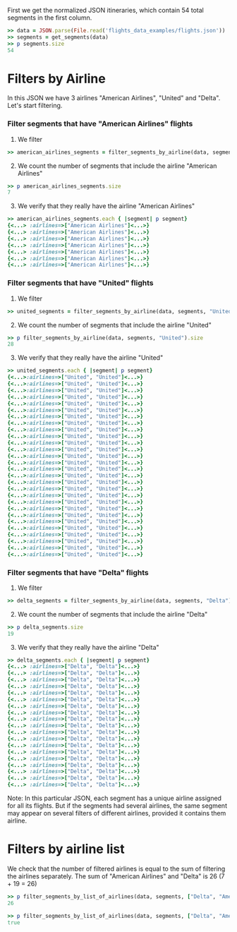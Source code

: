<!--
Load the necessary libraries
>> require_relative '../../tool/filter_and_sort_functions_for_segments.rb'
<...>

-->

First we get the normalized JSON itineraries, which contain 54 total segments in the first column.
```ruby
>> data = JSON.parse(File.read('flights_data_examples/flights.json'))
>> segments = get_segments(data)
>> p segments.size
54
```

# Filters by Airline

In this JSON we have 3 airlines "American Airlines", "United" and "Delta".
Let's start filtering.

### Filter segments that have "American Airlines" flights

1) We filter
```ruby
>> american_airlines_segments = filter_segments_by_airline(data, segments, "American Airlines")
```

2) We count the number of segments that include the airline "American Airlines"
```ruby
>> p american_airlines_segments.size
7
```

3) We verify that they really have the airline "American Airlines"
```ruby
>> american_airlines_segments.each { |segment| p segment}
{<...> :airlines=>["American Airlines"]<...>}
{<...> :airlines=>["American Airlines"]<...>}
{<...> :airlines=>["American Airlines"]<...>}
{<...> :airlines=>["American Airlines"]<...>}
{<...> :airlines=>["American Airlines"]<...>}
{<...> :airlines=>["American Airlines"]<...>}
{<...> :airlines=>["American Airlines"]<...>}

```

### Filter segments that have "United" flights
1) We filter
```ruby
>> united_segments = filter_segments_by_airline(data, segments, "United")
```

2) We count the number of segments that include the airline "United"
```ruby
>> p filter_segments_by_airline(data, segments, "United").size
28
```

3) We verify that they really have the airline "United"
```ruby
>> united_segments.each { |segment| p segment}
{<...>:airlines=>["United", "United"]<...>}
{<...>:airlines=>["United", "United"]<...>}
{<...>:airlines=>["United", "United"]<...>}
{<...>:airlines=>["United", "United"]<...>}
{<...>:airlines=>["United", "United"]<...>}
{<...>:airlines=>["United", "United"]<...>}
{<...>:airlines=>["United", "United"]<...>}
{<...>:airlines=>["United", "United"]<...>}
{<...>:airlines=>["United", "United"]<...>}
{<...>:airlines=>["United", "United"]<...>}
{<...>:airlines=>["United", "United"]<...>}
{<...>:airlines=>["United", "United"]<...>}
{<...>:airlines=>["United", "United"]<...>}
{<...>:airlines=>["United", "United"]<...>}
{<...>:airlines=>["United", "United"]<...>}
{<...>:airlines=>["United", "United"]<...>}
{<...>:airlines=>["United", "United"]<...>}
{<...>:airlines=>["United", "United"]<...>}
{<...>:airlines=>["United", "United"]<...>}
{<...>:airlines=>["United", "United"]<...>}
{<...>:airlines=>["United", "United"]<...>}
{<...>:airlines=>["United", "United"]<...>}
{<...>:airlines=>["United", "United"]<...>}
{<...>:airlines=>["United", "United"]<...>}
{<...>:airlines=>["United", "United"]<...>}
{<...>:airlines=>["United", "United"]<...>}
{<...>:airlines=>["United", "United"]<...>}
{<...>:airlines=>["United", "United"]<...>}

```

### Filter segments that have "Delta" flights

1) We filter
```ruby
>> delta_segments = filter_segments_by_airline(data, segments, "Delta")
```

2) We count the number of segments that include the airline "Delta"
```ruby
>> p delta_segments.size
19
```

3) We verify that they really have the airline "Delta"
```ruby
>> delta_segments.each { |segment| p segment}
{<...> :airlines=>["Delta", "Delta"]<...>}
{<...> :airlines=>["Delta", "Delta"]<...>}
{<...> :airlines=>["Delta", "Delta"]<...>}
{<...> :airlines=>["Delta", "Delta"]<...>}
{<...> :airlines=>["Delta", "Delta"]<...>}
{<...> :airlines=>["Delta", "Delta"]<...>}
{<...> :airlines=>["Delta", "Delta"]<...>}
{<...> :airlines=>["Delta", "Delta"]<...>}
{<...> :airlines=>["Delta", "Delta"]<...>}
{<...> :airlines=>["Delta", "Delta"]<...>}
{<...> :airlines=>["Delta", "Delta"]<...>}
{<...> :airlines=>["Delta", "Delta"]<...>}
{<...> :airlines=>["Delta", "Delta"]<...>}
{<...> :airlines=>["Delta", "Delta"]<...>}
{<...> :airlines=>["Delta", "Delta"]<...>}
{<...> :airlines=>["Delta", "Delta"]<...>}
{<...> :airlines=>["Delta", "Delta"]<...>}
{<...> :airlines=>["Delta", "Delta"]<...>}
{<...> :airlines=>["Delta", "Delta"]<...>}

```

Note:
In this particular JSON, each segment has a unique airline assigned for all its flights.
But if the segments had several airlines, the same segment may appear on several filters of different airlines, provided it contains them airline.

# Filters by airline list
We check that the number of filtered airlines is equal to the sum of filtering the airlines separately.
The sum of "American Airlines" and "Delta" is 26 (7 + 19 = 26)

```ruby
>> p filter_segments_by_list_of_airlines(data, segments, ["Delta", "American Airlines"]).size
26
```

```ruby
>> p filter_segments_by_list_of_airlines(data, segments, ["Delta", "American Airlines"]).size == delta_segments.size + american_airlines_segments.size
true
```